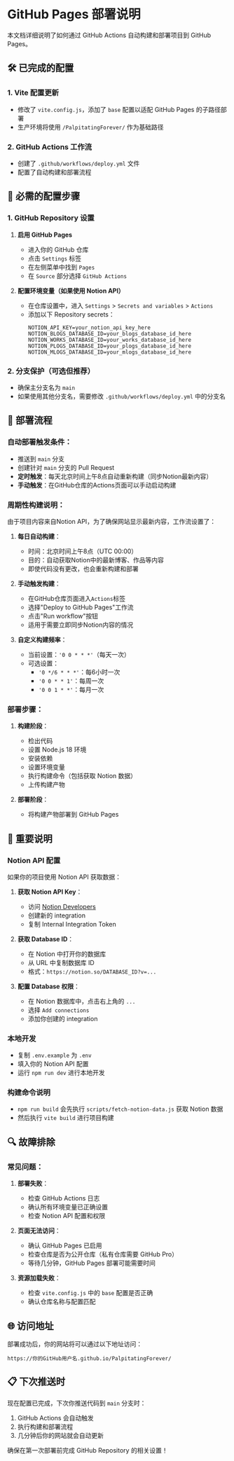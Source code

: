 # GitHub Pages 部署说明

本文档详细说明了如何通过 GitHub Actions 自动构建和部署项目到 GitHub Pages。

## 🛠️ 已完成的配置

### 1. Vite 配置更新
- 修改了 `vite.config.js`，添加了 `base` 配置以适配 GitHub Pages 的子路径部署
- 生产环境将使用 `/PalpitatingForever/` 作为基础路径

### 2. GitHub Actions 工作流
- 创建了 `.github/workflows/deploy.yml` 文件
- 配置了自动构建和部署流程

## 🔧 必需的配置步骤

### 1. GitHub Repository 设置

1. **启用 GitHub Pages**
   - 进入你的 GitHub 仓库
   - 点击 `Settings` 标签
   - 在左侧菜单中找到 `Pages`
   - 在 `Source` 部分选择 `GitHub Actions`

2. **配置环境变量（如果使用 Notion API）**
   - 在仓库设置中，进入 `Settings` > `Secrets and variables` > `Actions`
   - 添加以下 Repository secrets：
     ```
     NOTION_API_KEY=your_notion_api_key_here
     NOTION_BLOGS_DATABASE_ID=your_blogs_database_id_here
     NOTION_WORKS_DATABASE_ID=your_works_database_id_here
     NOTION_PLOGS_DATABASE_ID=your_plogs_database_id_here
     NOTION_MLOGS_DATABASE_ID=your_mlogs_database_id_here
     ```

### 2. 分支保护（可选但推荐）
- 确保主分支名为 `main`
- 如果使用其他分支名，需要修改 `.github/workflows/deploy.yml` 中的分支名

## 🚀 部署流程

### 自动部署触发条件：
- 推送到 `main` 分支
- 创建针对 `main` 分支的 Pull Request
- **定时触发**：每天北京时间上午8点自动重新构建（同步Notion最新内容）
- **手动触发**：在GitHub仓库的Actions页面可以手动启动构建

### 周期性构建说明：
由于项目内容来自Notion API，为了确保网站显示最新内容，工作流设置了：

1. **每日自动构建**：
   - 时间：北京时间上午8点（UTC 00:00）
   - 目的：自动获取Notion中的最新博客、作品等内容
   - 即使代码没有更改，也会重新构建和部署

2. **手动触发构建**：
   - 在GitHub仓库页面进入`Actions`标签
   - 选择"Deploy to GitHub Pages"工作流
   - 点击"Run workflow"按钮
   - 适用于需要立即同步Notion内容的情况

3. **自定义构建频率**：
   - 当前设置：`'0 0 * * *'`（每天一次）
   - 可选设置：
     - `'0 */6 * * *'`：每6小时一次
     - `'0 0 * * 1'`：每周一次
     - `'0 0 1 * *'`：每月一次

### 部署步骤：
1. **构建阶段**：
   - 检出代码
   - 设置 Node.js 18 环境
   - 安装依赖
   - 设置环境变量
   - 执行构建命令（包括获取 Notion 数据）
   - 上传构建产物

2. **部署阶段**：
   - 将构建产物部署到 GitHub Pages

## 📝 重要说明

### Notion API 配置
如果你的项目使用 Notion API 获取数据：

1. **获取 Notion API Key**：
   - 访问 [Notion Developers](https://developers.notion.com/)
   - 创建新的 integration
   - 复制 Internal Integration Token

2. **获取 Database ID**：
   - 在 Notion 中打开你的数据库
   - 从 URL 中复制数据库 ID
   - 格式：`https://notion.so/DATABASE_ID?v=...`

3. **配置 Database 权限**：
   - 在 Notion 数据库中，点击右上角的 `...`
   - 选择 `Add connections`
   - 添加你创建的 integration

### 本地开发
- 复制 `.env.example` 为 `.env`
- 填入你的 Notion API 配置
- 运行 `npm run dev` 进行本地开发

### 构建命令说明
- `npm run build` 会先执行 `scripts/fetch-notion-data.js` 获取 Notion 数据
- 然后执行 `vite build` 进行项目构建

## 🔍 故障排除

### 常见问题：

1. **部署失败**：
   - 检查 GitHub Actions 日志
   - 确认所有环境变量已正确设置
   - 检查 Notion API 配置和权限

2. **页面无法访问**：
   - 确认 GitHub Pages 已启用
   - 检查仓库是否为公开仓库（私有仓库需要 GitHub Pro）
   - 等待几分钟，GitHub Pages 部署可能需要时间

3. **资源加载失败**：
   - 检查 `vite.config.js` 中的 `base` 配置是否正确
   - 确认仓库名称与配置匹配

## 🌐 访问地址

部署成功后，你的网站将可以通过以下地址访问：
```
https://你的GitHub用户名.github.io/PalpitatingForever/
```

## 📋 下次推送时

现在配置已完成，下次你推送代码到 `main` 分支时：
1. GitHub Actions 会自动触发
2. 执行构建和部署流程
3. 几分钟后你的网站就会自动更新

确保在第一次部署前完成 GitHub Repository 的相关设置！